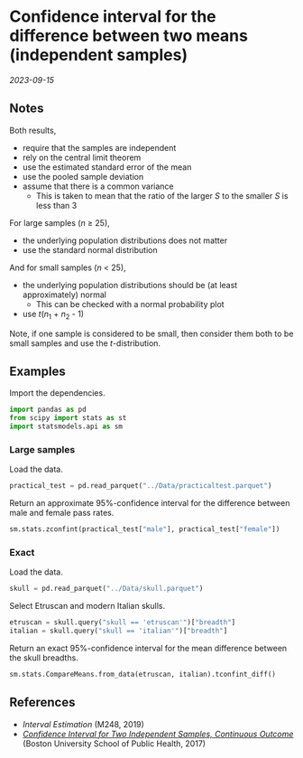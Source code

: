 
# Confidence interval for the difference between two means (independent samples)

*2023-09-15*

## Notes

Both results,

- require that the samples are independent
- rely on the central limit theorem
- use the estimated standard error of the mean
- use the pooled sample deviation
- assume that there is a common variance
  - This is taken to mean that the ratio of the larger *S* to the smaller *S* is less than 3

For large samples (*n* ≥ 25),

- the underlying population distributions does not matter
- use the standard normal distribution

And for small samples (*n* < 25),

- the underlying population distributions should be (at least approximately) normal
  - This can be checked with a normal probability plot
- use *t*(*n*<sub>1</sub> + *n*<sub>2</sub> - 1)

Note, if one sample is considered to be small, then consider them both to be small samples and use the *t*-distribution.

## Examples

Import the dependencies.

```python
import pandas as pd
from scipy import stats as st
import statsmodels.api as sm
```

### Large samples

Load the data.

```python
practical_test = pd.read_parquet("../Data/practicaltest.parquet")
```

Return an approximate 95%-confidence interval for the difference between male and female pass rates.

```python
sm.stats.zconfint(practical_test["male"], practical_test["female"])
```

### Exact

Load the data.

```python
skull = pd.read_parquet("../Data/skull.parquet")
```

Select Etruscan and modern Italian skulls.

```python
etruscan = skull.query("skull == 'etruscan'")["breadth"]
italian = skull.query("skull == 'italian'")["breadth"]
```

Return an exact 95%-confidence interval for the mean difference between the skull breadths.

```python
sm.stats.CompareMeans.from_data(etruscan, italian).tconfint_diff()
```

## References

- *Interval Estimation* (M248, 2019)
- *[Confidence Interval for Two Independent Samples, Continuous Outcome](https://sphweb.bumc.bu.edu/otlt/mph-modules/bs/bs704_confidence_intervals/BS704_Confidence_Intervals5.html#headingtaglink_1)* (Boston University School of Public Health, 2017)
